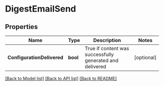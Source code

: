 # DigestEmailSend

## Properties

Name | Type | Description | Notes
------------ | ------------- | ------------- | -------------
**ConfigurationDelivered** | **bool** | True if content was successfully generated and delivered | [optional] 

[[Back to Model list]](../README.md#documentation-for-models) [[Back to API list]](../README.md#documentation-for-api-endpoints) [[Back to README]](../README.md)


